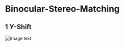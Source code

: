# Binocular-Stereo-Matching
## 1 Y-Shift
![Image text](https://github.com/jerryweihuajing/Binocular-Stereo-Matching/blob/main/Product/y-shift.png)
